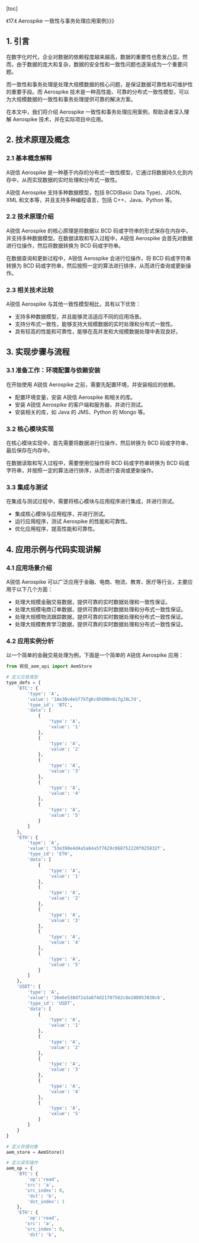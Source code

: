 
[toc]                    
                
                
《17.《 Aerospike 一致性与事务处理应用案例》》》

## 1. 引言

在数字化时代，企业对数据的依赖程度越来越高，数据的重要性也愈发凸显。然而，由于数据的庞大和复杂，数据的安全性和一致性问题也逐渐成为一个重要问题。

而一致性和事务处理是处理大规模数据的核心问题，是保证数据可靠性和可维护性的重要手段。而 Aerospike 技术是一种高性能、可靠的分布式一致性模型，可以为大规模数据的一致性和事务处理提供可靠的解决方案。

在本文中，我们将介绍 Aerospike 一致性和事务处理应用案例，帮助读者深入理解 Aerospike 技术，并在实际项目中应用。

## 2. 技术原理及概念

### 2.1 基本概念解释

A锐信 Aerospike 是一种基于内存的分布式一致性模型，它通过将数据持久化到内存中，从而实现数据的实时处理和分布式一致性。

A锐信 Aerospike 支持多种数据模型，包括 BCD(Basic Data Type)、JSON、XML 和文本等，并且支持多种编程语言，包括 C++、Java、Python 等。

### 2.2 技术原理介绍

A锐信 Aerospike 的核心原理是将数据以 BCD 码或字符串的形式保存在内存中，并支持多种数据模型。在数据读取和写入过程中，A锐信 Aerospike 会首先对数据进行位操作，然后将数据转换为 BCD 码或字符串。

在数据查询和更新过程中，A锐信 Aerospike 会进行位操作，将 BCD 码或字符串转换为 BCD 码或字符串，然后按照一定的算法进行排序，从而进行查询或更新操作。

### 2.3 相关技术比较

A锐信 Aerospike 与其他一致性模型相比，具有以下优势：

- 支持多种数据模型，并且能够灵活适应不同的应用场景。
- 支持分布式一致性，能够支持大规模数据的实时处理和分布式一致性。
- 具有较高的性能和可靠性，能够在高并发和大规模数据处理中表现良好。

## 3. 实现步骤与流程

### 3.1 准备工作：环境配置与依赖安装

在开始使用 A锐信 Aerospike 之前，需要先配置环境，并安装相应的依赖。

- 配置环境变量，安装 A锐信 Aerospike 和相关的库。
- 安装 A锐信 Aerospike 的客户端和服务器，并进行测试。
- 安装相关的库，如 Java 的 JMS、Python 的 Mongo 等。

### 3.2 核心模块实现

在核心模块实现中，首先需要将数据进行位操作，然后转换为 BCD 码或字符串，最后保存在内存中。

在数据读取和写入过程中，需要使用位操作将 BCD 码或字符串转换为 BCD 码或字符串，并按照一定的算法进行排序，从而进行查询或更新操作。

### 3.3 集成与测试

在集成与测试过程中，需要将核心模块与应用程序进行集成，并进行测试。

- 集成核心模块与应用程序，并进行测试。
- 运行应用程序，测试 Aerospike 的性能和可靠性。
- 优化应用程序，提高性能和可靠性。

## 4. 应用示例与代码实现讲解

### 4.1 应用场景介绍

A锐信 Aerospike 可以广泛应用于金融、电商、物流、教育、医疗等行业，主要应用于以下几个方面：

- 处理大规模金融交易数据，提供可靠的实时数据处理和一致性保证。
- 处理大规模电商订单数据，提供可靠的实时数据处理和分布式一致性保证。
- 处理大规模物流跟踪数据，提供可靠的实时数据处理和分布式一致性保证。
- 处理大规模教育学习数据，提供可靠的实时数据处理和分布式一致性保证。

### 4.2 应用实例分析

以一个简单的金融交易处理为例，下面是一个简单的 A锐信 Aerospike 应用：

```python
from 锐信_aem_api import AemStore

# 定义交易类型
type_defs = {
    'BTC': {
        'type': 'A',
        'value': '1Ae3Bv4eSf7kTgKc8h6R0n0i7gJ8L7d',
        'type_id': 'BTC',
        'data': [
            {
                'type': 'A',
                'value': '1'
            },
            {
                'type': 'A',
                'value': '2'
            },
            {
                'type': 'A',
                'value': '3'
            },
            {
                'type': 'A',
                'value': '4'
            },
            {
                'type': 'A',
                'value': '5'
            }
        ]
    },
    'ETH': {
        'type': 'A',
        'value': '53e398e4d4a5a64a5f7629c068752220f025832f',
        'type_id': 'ETH',
        'data': [
            {
                'type': 'A',
                'value': '1'
            },
            {
                'type': 'A',
                'value': '2'
            },
            {
                'type': 'A',
                'value': '3'
            },
            {
                'type': 'A',
                'value': '4'
            },
            {
                'type': 'A',
                'value': '5'
            }
        ]
    },
    'USDT': {
        'type': 'A',
        'value': '26e6e538d72a3a874d21787562c8e288953838c6',
        'type_id': 'USDT',
        'data': [
            {
                'type': 'A',
                'value': '1'
            },
            {
                'type': 'A',
                'value': '2'
            },
            {
                'type': 'A',
                'value': '3'
            },
            {
                'type': 'A',
                'value': '4'
            },
            {
                'type': 'A',
                'value': '5'
            }
        ]
    }
}

# 定义存储对象
aem_store = AemStore()

# 定义读写操作
aem_op = {
    'BTC': {
        'op':'read',
       'src': 'a',
       'src_index': 0,
        'dst': 'b',
        'dst_index': 1
    },
    'ETH': {
        'op':'read',
       'src': 'a',
       'src_index': 0,
        'dst': 'b',

